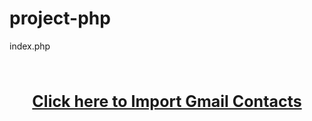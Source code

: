 project-php
===========
index.php
<html>
<head>
<meta name="robots" content="noindex" />
<title>Import Gmail contacts</title>
</head>
<body>
<a>
	<br/>
	<div><Import Gmail or Google contacts</a></div>
	<br/><br/>
	<div align="center" >
	<a  style="font-size:25px;font-weight:bold;" href="https://accounts.google.com/o/oauth2/auth?client_id=868474524853-0g3e0f18hr09hcqmj1re1lfv0uibt1rn.apps.googleusercontent.com&redirect_uri=http://localhost/oauth/oauth.php&scope=https://www.google.com/m8/feeds/&response_type=code">Click here to Import Gmail Contacts</a>
	</div>
</body>
</html>
